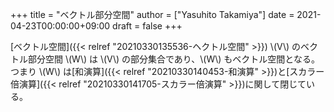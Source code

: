 +++
title = "ベクトル部分空間"
author = ["Yasuhito Takamiya"]
date = 2021-04-23T00:00:00+09:00
draft = false
+++

[ベクトル空間]({{< relref "20210330135536-ヘクトル空間" >}}) \\(V\\) のベクトル部分空間 \\(W\\) は \\(V\\) の部分集合であり、\\(W\\) もベクトル空間となる。つまり \\(W\\) は[和演算]({{< relref "20210330140453-和演算" >}})と[スカラー倍演算]({{< relref "20210330141705-スカラー倍演算" >}})に関して閉じている。
